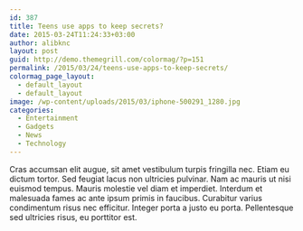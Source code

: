 ```yaml
---
id: 387
title: Teens use apps to keep secrets?
date: 2015-03-24T11:24:33+03:00
author: alibknc
layout: post
guid: http://demo.themegrill.com/colormag/?p=151
permalink: /2015/03/24/teens-use-apps-to-keep-secrets/
colormag_page_layout:
  - default_layout
  - default_layout
image: /wp-content/uploads/2015/03/iphone-500291_1280.jpg
categories:
  - Entertainment
  - Gadgets
  - News
  - Technology
---
```

Cras accumsan elit augue, sit amet vestibulum turpis fringilla nec. Etiam eu dictum tortor. Sed feugiat lacus non ultricies pulvinar. Nam ac mauris ut nisi euismod tempus. Mauris molestie vel diam et imperdiet. Interdum et malesuada fames ac ante ipsum primis in faucibus. Curabitur varius condimentum risus nec efficitur. Integer porta a justo eu porta. Pellentesque sed ultricies risus, eu porttitor est.